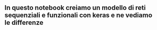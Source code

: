 ## In questo notebook creiamo un modello di reti sequenziali e funzionali con keras e ne vediamo le differenze